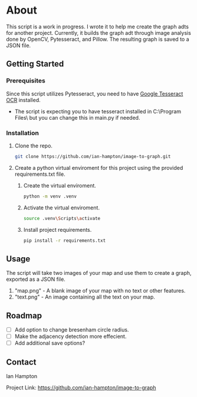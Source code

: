 # About

This script is a work in progress. I wrote it to help me create the graph adts for another project. Currently, it builds the graph adt through image analysis done by OpenCV, Pytesseract, and Pillow. The resulting graph is saved to a JSON file.

## Getting Started

### Prerequisites

Since this script utilizes Pytesseract, you need to have [Google Tesseract OCR](https://github.com/tesseract-ocr/tesseract) installed.
* The script is expecting you to have tesseract installed in C:\Program Files\ but you can change this in main.py if needed.

### Installation

1. Clone the repo.
    ```sh
   git clone https://github.com/ian-hampton/image-to-graph.git
   ```
2. Create a python virtual enviroment for this project using the provided requirements.txt file.

    1. Create the virtual enviroment.
        ```sh
        python -m venv .venv
        ```
    2. Activate the virtual enviroment.
        ```sh
        source .venv\Scripts\activate
        ```
    3. Install project requirements.
        ```sh
        pip install -r requirements.txt
        ```

## Usage

The script will take two images of your map and use them to create a graph, exported as a JSON file.
1. "map.png" - A blank image of your map with no text or other features.
2. "text.png" - An image containing all the text on your map.

## Roadmap

- [ ] Add option to change bresenham circle radius.
- [ ] Make the adjacency detection more effecient.
- [ ] Add additional save options?

## Contact

Ian Hampton

Project Link: https://github.com/ian-hampton/image-to-graph
